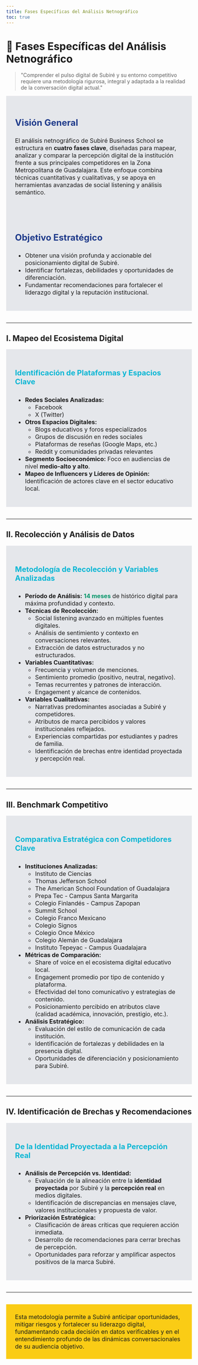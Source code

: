 ```yaml
---
title: Fases Específicas del Análisis Netnográfico
toc: true
---
```


# 🧭 Fases Específicas del Análisis Netnográfico

> "Comprender el pulso digital de Subiré y su entorno competitivo requiere una metodología rigurosa, integral y adaptada a la realidad de la conversación digital actual."

<div class="grid grid-cols-2 gap-8" style="margin-bottom: 2rem;">
  <div class="card" style="background: #E5E7EB; padding: 1.5rem;">
    <h3 style="font-size: 1.5rem; color: #1E3A8A;">Visión General</h3>
    <p style="font-size: 1rem;">
      El análisis netnográfico de Subiré Business School se estructura en <b>cuatro fases clave</b>, diseñadas para mapear, analizar y comparar la percepción digital de la institución frente a sus principales competidores en la Zona Metropolitana de Guadalajara. Este enfoque combina técnicas cuantitativas y cualitativas, y se apoya en herramientas avanzadas de social listening y análisis semántico.
    </p>
  </div>
  <div class="card" style="background: #E5E7EB; padding: 1.5rem;">
    <h3 style="font-size: 1.5rem; color: #1E3A8A;">Objetivo Estratégico</h3>
    <ul style="font-size: 1rem;">
      <li>Obtener una visión profunda y accionable del posicionamiento digital de Subiré.</li>
      <li>Identificar fortalezas, debilidades y oportunidades de diferenciación.</li>
      <li>Fundamentar recomendaciones para fortalecer el liderazgo digital y la reputación institucional.</li>
    </ul>
  </div>
</div>

---

## Ⅰ. Mapeo del Ecosistema Digital

<div class="card" style="background: #E5E7EB; padding: 1.5rem; margin-bottom: 2rem;">
  <h4 style="font-size: 1.25rem; color: #06B6D4;">Identificación de Plataformas y Espacios Clave</h4>
  <ul style="font-size: 1rem;">
    <li>
      <b>Redes Sociales Analizadas:</b>
      <ul>
        <li>Facebook</li>
        <li>X (Twitter)</li>
      </ul>
    </li>
    <li>
      <b>Otros Espacios Digitales:</b>
      <ul>
        <li>Blogs educativos y foros especializados</li>
        <li>Grupos de discusión en redes sociales</li>
        <li>Plataformas de reseñas (Google Maps, etc.)</li>
        <li>Reddit y comunidades privadas relevantes</li>
      </ul>
    </li>
    <li>
      <b>Segmento Socioeconómico:</b> Foco en audiencias de nivel <b>medio-alto y alto</b>.
    </li>
    <li>
      <b>Mapeo de Influencers y Líderes de Opinión:</b> Identificación de actores clave en el sector educativo local.
    </li>
  </ul>
</div>

---

## Ⅱ. Recolección y Análisis de Datos

<div class="card" style="background: #E5E7EB; padding: 1.5rem; margin-bottom: 2rem;">
  <h4 style="font-size: 1.25rem; color: #06B6D4;">Metodología de Recolección y Variables Analizadas</h4>
  <ul style="font-size: 1rem;">
    <li>
      <b>Período de Análisis:</b> <span style="color:#059669;"><b>14 meses</b></span> de histórico digital para máxima profundidad y contexto.
    </li>
    <li>
      <b>Técnicas de Recolección:</b>
      <ul>
        <li>Social listening avanzado en múltiples fuentes digitales.</li>
        <li>Análisis de sentimiento y contexto en conversaciones relevantes.</li>
        <li>Extracción de datos estructurados y no estructurados.</li>
      </ul>
    </li>
    <li>
      <b>Variables Cuantitativas:</b>
      <ul>
        <li>Frecuencia y volumen de menciones.</li>
        <li>Sentimiento promedio (positivo, neutral, negativo).</li>
        <li>Temas recurrentes y patrones de interacción.</li>
        <li>Engagement y alcance de contenidos.</li>
      </ul>
    </li>
    <li>
      <b>Variables Cualitativas:</b>
      <ul>
        <li>Narrativas predominantes asociadas a Subiré y competidores.</li>
        <li>Atributos de marca percibidos y valores institucionales reflejados.</li>
        <li>Experiencias compartidas por estudiantes y padres de familia.</li>
        <li>Identificación de brechas entre identidad proyectada y percepción real.</li>
      </ul>
    </li>
  </ul>
</div>

---

## Ⅲ. Benchmark Competitivo

<div class="card" style="background: #E5E7EB; padding: 1.5rem; margin-bottom: 2rem;">
  <h4 style="font-size: 1.25rem; color: #06B6D4;">Comparativa Estratégica con Competidores Clave</h4>
  <ul style="font-size: 1rem;">
    <li>
      <b>Instituciones Analizadas:</b>
      <ul>
        <li>Instituto de Ciencias</li>
        <li>Thomas Jefferson School</li>
        <li>The American School Foundation of Guadalajara</li>
        <li>Prepa Tec - Campus Santa Margarita</li>
        <li>Colegio Finlandés - Campus Zapopan</li>
        <li>Summit School</li>
        <li>Colegio Franco Mexicano</li>
        <li>Colegio Signos</li>
        <li>Colegio Once México</li>
        <li>Colegio Alemán de Guadalajara</li>
        <li>Instituto Tepeyac - Campus Guadalajara</li>
      </ul>
    </li>
    <li>
      <b>Métricas de Comparación:</b>
      <ul>
        <li>Share of voice en el ecosistema digital educativo local.</li>
        <li>Engagement promedio por tipo de contenido y plataforma.</li>
        <li>Efectividad del tono comunicativo y estrategias de contenido.</li>
        <li>Posicionamiento percibido en atributos clave (calidad académica, innovación, prestigio, etc.).</li>
      </ul>
    </li>
    <li>
      <b>Análisis Estratégico:</b>
      <ul>
        <li>Evaluación del estilo de comunicación de cada institución.</li>
        <li>Identificación de fortalezas y debilidades en la presencia digital.</li>
        <li>Oportunidades de diferenciación y posicionamiento para Subiré.</li>
      </ul>
    </li>
  </ul>
</div>

---

## Ⅳ. Identificación de Brechas y Recomendaciones

<div class="card" style="background: #E5E7EB; padding: 1.5rem; margin-bottom: 2rem;">
  <h4 style="font-size: 1.25rem; color: #06B6D4;">De la Identidad Proyectada a la Percepción Real</h4>
  <ul style="font-size: 1rem;">
    <li>
      <b>Análisis de Percepción vs. Identidad:</b>
      <ul>
        <li>Evaluación de la alineación entre la <b>identidad proyectada</b> por Subiré y la <b>percepción real</b> en medios digitales.</li>
        <li>Identificación de discrepancias en mensajes clave, valores institucionales y propuesta de valor.</li>
      </ul>
    </li>
    <li>
      <b>Priorización Estratégica:</b>
      <ul>
        <li>Clasificación de áreas críticas que requieren acción inmediata.</li>
        <li>Desarrollo de recomendaciones para cerrar brechas de percepción.</li>
        <li>Oportunidades para reforzar y amplificar aspectos positivos de la marca Subiré.</li>
      </ul>
    </li>
  </ul>
</div>

---

<div class="tip" label="Dato Estratégico" style="background: #FACC15; padding: 1.5rem; margin-top: 2rem;">
  <span style="font-size: 1rem;">
    Esta metodología permite a Subiré anticipar oportunidades, mitigar riesgos y fortalecer su liderazgo digital, fundamentando cada decisión en datos verificables y en el entendimiento profundo de las dinámicas conversacionales de su audiencia objetivo.
  </span>
</div>